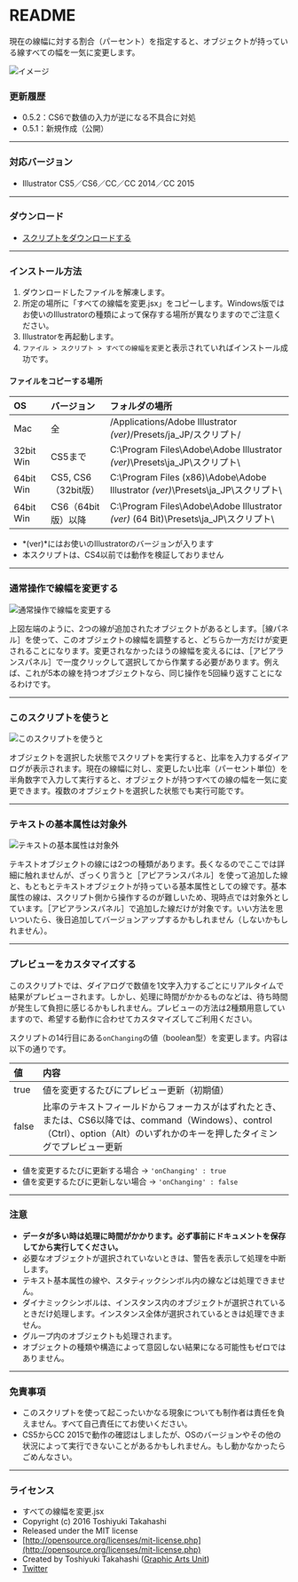 # README

現在の線幅に対する割合（パーセント）を指定すると、オブジェクトが持っている線すべての幅を一気に変更します。

<div class="fig center" style="margin-bottom: 20px;"><img src="http://www.graphicartsunit.com/saucer/images/resize-all-stroke-width/eye.png" alt="イメージ" class="noshadow"></div>


### 更新履歴

* 0.5.2：CS6で数値の入力が逆になる不具合に対処
* 0.5.1：新規作成（公開）

----

### 対応バージョン

* Illustrator CS5／CS6／CC／CC 2014／CC 2015

----

### ダウンロード

* [スクリプトをダウンロードする](https://github.com/gau/resize-all-stroke-width/archive/master.zip)

----

### インストール方法

1. ダウンロードしたファイルを解凍します。
2. 所定の場所に「すべての線幅を変更.jsx」をコピーします。Windows版ではお使いのIllustratorの種類によって保存する場所が異なりますのでご注意ください。
3. Illustratorを再起動します。
4. `ファイル > スクリプト > すべての線幅を変更`と表示されていればインストール成功です。

#### ファイルをコピーする場所

| OS | バージョン | フォルダの場所 |
|:-----|:-----|:-----|
| Mac | 全 | /Applications/Adobe Illustrator *(ver)*/Presets/ja_JP/スクリプト/ |
| 32bit Win | CS5まで | C:\Program Files\Adobe\Adobe Illustrator *(ver)*\Presets\ja_JP\スクリプト\ |
| 64bit Win | CS5, CS6（32bit版） | C:\Program Files (x86)\Adobe\Adobe Illustrator *(ver)*\Presets\ja_JP\スクリプト\ |
| 64bit Win | CS6（64bit版）以降 | C:\Program Files\Adobe\Adobe Illustrator *(ver)* (64 Bit)\Presets\ja_JP\スクリプト\ |

* *(ver)*にはお使いのIllustratorのバージョンが入ります
* 本スクリプトは、CS4以前では動作を検証しておりません

----

### 通常操作で線幅を変更する

<div class="fig center"><img src="http://www.graphicartsunit.com/saucer/images/resize-all-stroke-width/fig01.png" alt="通常操作で線幅を変更する" class="noshadow"></div>

上図左端のように、2つの線が追加されたオブジェクトがあるとします。［線パネル］を使って、このオブジェクトの線幅を調整すると、どちらか一方だけが変更されることになります。変更されなかったほうの線幅を変えるには、［アピアランスパネル］で一度クリックして選択してから作業する必要があります。例えば、これが5本の線を持つオブジェクトなら、同じ操作を5回繰り返すことになるわけです。

----

### このスクリプトを使うと

<div class="fig center"><img src="http://www.graphicartsunit.com/saucer/images/resize-all-stroke-width/fig02.png" alt="このスクリプトを使うと" class="noshadow"></div>

オブジェクトを選択した状態でスクリプトを実行すると、比率を入力するダイアログが表示されます。現在の線幅に対し、変更したい比率（パーセント単位）を半角数字で入力して実行すると、オブジェクトが持つすべての線の幅を一気に変更できます。複数のオブジェクトを選択した状態でも実行可能です。

----

### テキストの基本属性は対象外

<div class="fig center"><img src="http://www.graphicartsunit.com/saucer/images/resize-all-stroke-width/fig03.png" alt="テキストの基本属性は対象外" class="noshadow"></div>

テキストオブジェクトの線には2つの種類があります。長くなるのでここでは詳細に触れませんが、ざっくり言うと［アピアランスパネル］を使って追加した線と、もともとテキストオブジェクトが持っている基本属性としての線です。基本属性の線は、スクリプト側から操作するのが難しいため、現時点では対象外としています。［アピアランスパネル］で追加した線だけが対象です。いい方法を思いついたら、後日追加してバージョンアップするかもしれません（しないかもしれません）。

----

### プレビューをカスタマイズする

このスクリプトでは、ダイアログで数値を1文字入力するごとにリアルタイムで結果がプレビューされます。しかし、処理に時間がかかるものなどは、待ち時間が発生して負担に感じるかもしれません。プレビューの方法は2種類用意していますので、希望する動作に合わせてカスタマイズしてご利用ください。

スクリプトの14行目にある`onChanging`の値（boolean型）を変更します。内容は以下の通りです。

|値|内容|
|:-----|:-----|
|true|値を変更するたびにプレビュー更新（初期値）|
|false|比率のテキストフィールドからフォーカスがはずれたとき、または、CS6以降では、command（Windows）、control（Ctrl）、option（Alt）のいずれかのキーを押したタイミングでプレビュー更新|

* 値を変更するたびに更新する場合 → `'onChanging' : true`  
* 値を変更するたびに更新しない場合 → `'onChanging' : false`

----

### 注意

* **データが多い時は処理に時間がかかります。必ず事前にドキュメントを保存してから実行してください。**
* 必要なオブジェクトが選択されていないときは、警告を表示して処理を中断します。
* テキスト基本属性の線や、スタティックシンボル内の線などは処理できません。
* ダイナミックシンボルは、インスタンス内のオブジェクトが選択されているときだけ処理します。インスタンス全体が選択されているときは処理できません。
* グループ内のオブジェクトも処理されます。
* オブジェクトの種類や構造によって意図しない結果になる可能性もゼロではありません。

----

### 免責事項

* このスクリプトを使って起こったいかなる現象についても制作者は責任を負えません。すべて自己責任にてお使いください。
* CS5からCC 2015で動作の確認はしましたが、OSのバージョンやその他の状況によって実行できないことがあるかもしれません。もし動かなかったらごめんなさい。

----

### ライセンス

* すべての線幅を変更.jsx
* Copyright (c) 2016 Toshiyuki Takahashi
* Released under the MIT license
* [http://opensource.org/licenses/mit-license.php](http://opensource.org/licenses/mit-license.php)
* Created by Toshiyuki Takahashi ([Graphic Arts Unit](http://www.graphicartsunit.com/))
* [Twitter](https://twitter.com/gautt)